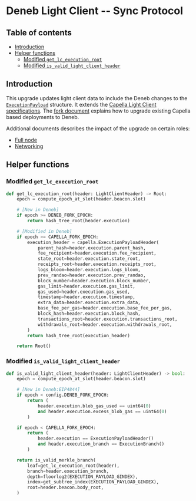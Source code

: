 # Deneb Light Client -- Sync Protocol

## Table of contents

<!-- TOC -->
<!-- START doctoc generated TOC please keep comment here to allow auto update -->
<!-- DON'T EDIT THIS SECTION, INSTEAD RE-RUN doctoc TO UPDATE -->

- [Introduction](#introduction)
- [Helper functions](#helper-functions)
  - [Modified `get_lc_execution_root`](#modified-get_lc_execution_root)
  - [Modified `is_valid_light_client_header`](#modified-is_valid_light_client_header)

<!-- END doctoc generated TOC please keep comment here to allow auto update -->
<!-- /TOC -->

## Introduction

This upgrade updates light client data to include the Deneb changes to the [`ExecutionPayload`](../beacon-chain.md) structure. It extends the [Capella Light Client specifications](../../capella/light-client/sync-protocol.md). The [fork document](./fork.md) explains how to upgrade existing Capella based deployments to Deneb.

Additional documents describes the impact of the upgrade on certain roles:
- [Full node](./full-node.md)
- [Networking](./p2p-interface.md)

## Helper functions

### Modified `get_lc_execution_root`

```python
def get_lc_execution_root(header: LightClientHeader) -> Root:
    epoch = compute_epoch_at_slot(header.beacon.slot)

    # [New in Deneb]
    if epoch >= DENEB_FORK_EPOCH:
        return hash_tree_root(header.execution)

    # [Modified in Deneb]
    if epoch >= CAPELLA_FORK_EPOCH:
        execution_header = capella.ExecutionPayloadHeader(
            parent_hash=header.execution.parent_hash,
            fee_recipient=header.execution.fee_recipient,
            state_root=header.execution.state_root,
            receipts_root=header.execution.receipts_root,
            logs_bloom=header.execution.logs_bloom,
            prev_randao=header.execution.prev_randao,
            block_number=header.execution.block_number,
            gas_limit=header.execution.gas_limit,
            gas_used=header.execution.gas_used,
            timestamp=header.execution.timestamp,
            extra_data=header.execution.extra_data,
            base_fee_per_gas=header.execution.base_fee_per_gas,
            block_hash=header.execution.block_hash,
            transactions_root=header.execution.transactions_root,
            withdrawals_root=header.execution.withdrawals_root,
        )
        return hash_tree_root(execution_header)

    return Root()
```

### Modified `is_valid_light_client_header`

```python
def is_valid_light_client_header(header: LightClientHeader) -> bool:
    epoch = compute_epoch_at_slot(header.beacon.slot)

    # [New in Deneb:EIP4844]
    if epoch < config.DENEB_FORK_EPOCH:
        return (
            header.execution.blob_gas_used == uint64(0)
            and header.execution.excess_blob_gas == uint64(0)
        )

    if epoch < CAPELLA_FORK_EPOCH:
        return (
            header.execution == ExecutionPayloadHeader()
            and header.execution_branch == ExecutionBranch()
        )

    return is_valid_merkle_branch(
        leaf=get_lc_execution_root(header),
        branch=header.execution_branch,
        depth=floorlog2(EXECUTION_PAYLOAD_GINDEX),
        index=get_subtree_index(EXECUTION_PAYLOAD_GINDEX),
        root=header.beacon.body_root,
    )
```
